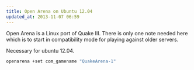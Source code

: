 ```yaml
---
title: Open Arena on Ubuntu 12.04
updated_at: 2013-11-07 06:59
---
```



Open Arena is a Linux port of Quake III. There is only one note needed here
which is to start in compatibility mode for playing against older servers.

Necessary for ubuntu 12.04. 

```bash 
openarena +set com_gamename "QuakeArena-1"
```
